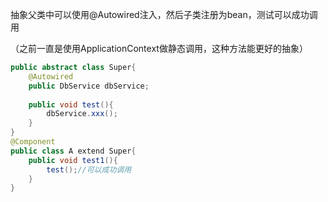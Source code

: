 抽象父类中可以使用@Autowired注入，然后子类注册为bean，测试可以成功调用

（之前一直是使用ApplicationContext做静态调用，这种方法能更好的抽象）

```java
public abstract class Super{
    @Autowired
    public DbService dbService;
    
    public void test(){
        dbService.xxx();
    }
}
@Component
public class A extend Super{
    public void test1(){
        test();//可以成功调用
    }
}

```

